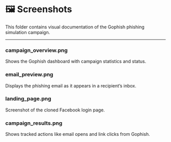 # 🖼️ Screenshots

This folder contains visual documentation of the Gophish phishing simulation campaign.

---

### campaign_overview.png
Shows the Gophish dashboard with campaign statistics and status.

### email_preview.png
Displays the phishing email as it appears in a recipient’s inbox.

### landing_page.png
Screenshot of the cloned Facebook login page.

### campaign_results.png
Shows tracked actions like email opens and link clicks from Gophish.
